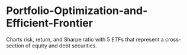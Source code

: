 # Portfolio-Optimization-and-Efficient-Frontier
Charts risk, return, and Sharpe ratio with 5 ETFs that represent a cross-section of equity and debt securities.
